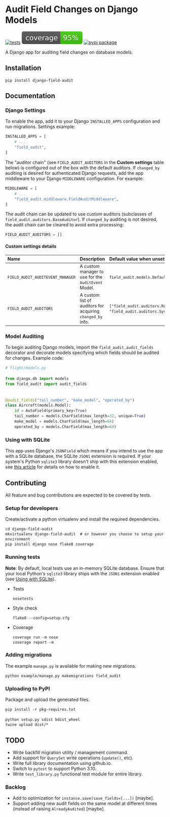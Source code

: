 # Audit Field Changes on Django Models

[![tests][tests_badge]][tests_link]
[![coverage][coverage_badge]][coverage_link]
[![pypi package][pypi_badge]][pypi_link]

[tests_badge]: https://github.com/dimagi/django-field-audit/actions/workflows/tests.yml/badge.svg
[tests_link]: https://github.com/dimagi/django-field-audit/actions/workflows/tests.yml
[coverage_badge]: https://github.com/dimagi/django-field-audit/raw/coverage-badge/coverage.svg
[coverage_link]: https://github.com/dimagi/django-field-audit/actions/workflows/coverage.yml
[pypi_badge]: https://badge.fury.io/py/django-field-audit.svg
[pypi_link]: https://pypi.org/project/django-field-audit/

A Django app for auditing field changes on database models.

## Installation
```
pip install django-field-audit
```

## Documentation

<!--
The [django-field-audit documentation][docs] shows how to use this library to
audit field changes on Django Models.

[docs]: https://dimagi.github.io/django-field-audit/
-->

### Django Settings

To enable the app, add it to your Django `INSTALLED_APPS` configuration and run
migrations. Settings example:

```python
INSTALLED_APPS = [
    # ...
    "field_audit",
]
```

The "auditor chain" (see `FIELD_AUDIT_AUDITORS` in the **Custom settings** table
below) is configured out of the box with the default auditors. If `changed_by`
auditing is desired for authenticated Django requests, add the app middleware to
your Django `MIDDLEWARE` configuration. For example:

```python
MIDDLEWARE = [
    # ...
    "field_audit.middleware.FieldAuditMiddleware",
]
```

The audit chain can be updated to use custom auditors (subclasses of
`field_audit.auditors.BaseAuditor`). If `changed_by` auditing is not desired,
the audit chain can be cleared to avoid extra processing:

```python
FIELD_AUDIT_AUDITORS = []
```

#### Custom settings details

| Name                              | Description                                                | Default value when unset
|:----------------------------------|:-----------------------------------------------------------|:------------------------
| `FIELD_AUDIT_AUDITEVENT_MANAGER`  | A custom manager to use for the `AuditEvent` Model.        | `field_audit.models.DefaultAuditEventManager`
| `FIELD_AUDIT_AUDITORS`            | A custom list of auditors for acquiring `changed_by` info. | `["field_audit.auditors.RequestAuditor", "field_audit.auditors.SystemUserAuditor"]`

### Model Auditing

To begin auditing Django models, import the `field_audit.audit_fields` decorator
and decorate models specifying which fields should be audited for changes.
Example code:

```python
# flight/models.py

from django.db import models
from field_audit import audit_fields


@audit_fields("tail_number", "make_model", "operated_by")
class Aircraft(models.Model):
    id = AutoField(primary_key=True)
    tail_number = models.CharField(max_length=32, unique=True)
    make_model = models.CharField(max_length=64)
    operated_by = models.CharField(max_length=64)
```

### Using with SQLite

This app uses Django's `JSONField` which means if you intend to use the app with
a SQLite database, the SQLite `JSON1` extension is required. If your system's
Python `sqlite3` library doesn't ship with this extension enabled, see
[this article]((https://code.djangoproject.com/wiki/JSON1Extension)) for details
on how to enable it.


## Contributing

All feature and bug contributions are expected to be covered by tests.

### Setup for developers

Create/activate a python virtualenv and install the required dependencies.

```shell
cd django-field-audit
mkvirtualenv django-field-audit  # or however you choose to setup your environment
pip install django nose flake8 coverage
```

### Running tests

**Note**: By default, local tests use an in-memory SQLite database. Ensure that
your local Python's `sqlite3` library ships with the `JSON1` extension enabled
(see [Using with SQLite](#using-with-sqlite)).

- Tests
  ```shell
  nosetests
  ```

- Style check
  ```shell
  flake8 --config=setup.cfg
  ```

- Coverage
  ```shell
  coverage run -m nose
  coverage report -m
  ```

### Adding migrations

The example `manage.py` is available for making new migrations.

```shell
python example/manage.py makemigrations field_audit
```

### Uploading to PyPI

Package and upload the generated files.

```shell
pip install -r pkg-requires.txt

python setup.py sdist bdist_wheel
twine upload dist/*
```

## TODO

- Write backfill migration utility / management command.
- Add support for `QuerySet` write operations (`update()`, etc).
- Write full library documentation using github.io.
- Switch to `pytest` to support Python 3.10.
- Write `test_library.py` functional test module for entire library.

### Backlog

- Add to optimization for `instance.save(save_fields=[...])` [maybe].
- Support adding new audit fields on the same model at different times (instead
  of raising `AlreadyAudited`) [maybe].
